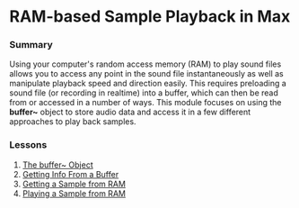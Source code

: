 # RAM-based Sample Playback in Max

### Summary

Using your computer's random access memory (RAM) to play sound files allows you to access any point in the sound file instantaneously as well as manipulate playback speed and direction easily. This requires preloading a sound file (or recording in realtime) into a buffer, which can then be read from or accessed in a number of ways. This module focuses on using the **buffer~** object to store audio data and access it in a few different approaches to play back samples.

### Lessons

1. [The buffer~ Object](1.The-buffer~-Object.html)
2. [Getting Info From a Buffer](2.Getting-Info-From-a-Buffer.html)
3. [Getting a Sample from RAM](3.Getting-a-Sample-from-RAM.html)
4. [Playing a Sample from RAM](4.Playing-a-Sample-from-RAM.html)
